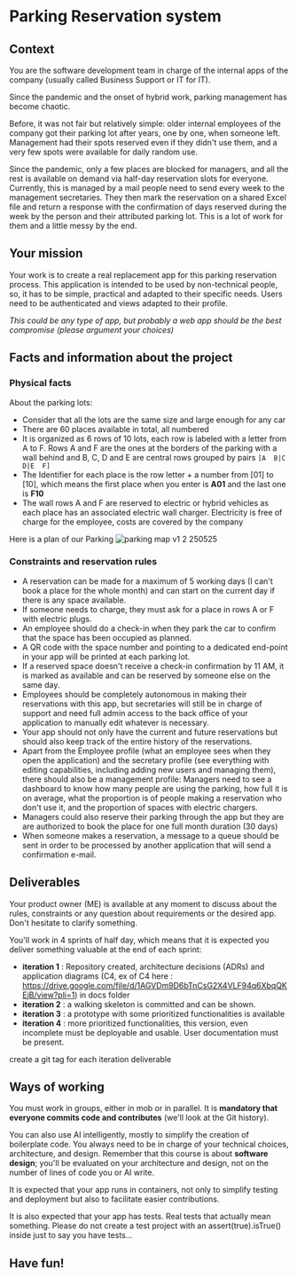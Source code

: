 # Parking Reservation system

## Context

You are the software development team in charge of the internal apps of the company (usually called Business Support or IT for IT).

Since the pandemic and the onset of hybrid work, parking management has become chaotic.

Before, it was not fair but relatively simple: older internal employees of the company got their parking lot after years, one by one, when someone left. Management had their spots reserved even if they didn't use them, and a very few spots were available for daily random use.

Since the pandemic, only a few places are blocked for managers, and all the rest is available on demand via half-day reservation slots for everyone. Currently, this is managed by a mail people need to send every week to the management secretaries. They then mark the reservation on a shared Excel file and return a response with the confirmation of days reserved during the week by the person and their attributed parking lot. This is a lot of work for them and a little messy by the end.

## Your mission

Your work is to create a real replacement app for this parking reservation process.
This application is intended to be used by non-technical people, so, it has to be simple, practical and adapted to their specific needs. Users need to be authenticated and views adapted to their profile.

_This could be any type of app, but probably a web app should be the best compromise (please argument your choices)_

## Facts and information about the project

### Physical facts

About the parking lots:

- Consider that all the lots are the same size and large enough for any car
- There are 60 places available in total, all numbered
- It is organized as 6 rows of 10 lots, each row is labeled with a letter from A to F. Rows A and F are the ones at the borders of the parking with a wall behind and B, C, D and E are central rows grouped by pairs `[A  B|C  D|E  F]`
- The Identifier for each place is the row letter + a number from [01] to [10], which means the first place when you enter is **A01** and the last one is **F10**
- The wall rows A and F are reserved to electric or hybrid vehicles as each place has an associated electric wall charger. Electricity is free of charge for the employee, costs are covered by the company

Here is a plan of our Parking
![parking map v1 2 250525](https://gist.github.com/user-attachments/assets/b0638140-b4bd-4878-ba11-02a791a7c034)

### Constraints and reservation rules

- A reservation can be made for a maximum of 5 working days (I can't book a place for the whole month) and can start on the current day if there is any space available.
- If someone needs to charge, they must ask for a place in rows A or F with electric plugs.
- An employee should do a check-in when they park the car to confirm that the space has been occupied as planned.
- A QR code with the space number and pointing to a dedicated end-point in your app will be printed at each parking lot.
- If a reserved space doesn't receive a check-in confirmation by 11 AM, it is marked as available and can be reserved by someone else on the same day.
- Employees should be completely autonomous in making their reservations with this app, but secretaries will still be in charge of support and need full admin access to the back office of your application to manually edit whatever is necessary.
- Your app should not only have the current and future reservations but should also keep track of the entire history of the reservations.
- Apart from the Employee profile (what an employee sees when they open the application) and the secretary profile (see everything with editing capabilities, including adding new users and managing them), there should also be a management profile: Managers need to see a dashboard to know how many people are using the parking, how full it is on average, what the proportion is of people making a reservation who don't use it, and the proportion of spaces with electric chargers.
- Managers could also reserve their parking through the app but they are are authorized to book the place for one full month duration (30 days)
- When someone makes a reservation, a message to a queue should be sent in order to be processed by another application that will send a confirmation e-mail.

## Deliverables

Your product owner (ME) is available at any moment to discuss about the rules, constraints or any question about requirements or the desired app. Don't hesitate to clarify something.

You'll work in 4 sprints of half day, which means that it is expected you deliver something valuable at the end of each sprint:

- **iteration 1** : Repository created, architecture decisions (ADRs) and application diagrams (C4, ex of C4 here : https://drive.google.com/file/d/1AGVDm9D6bTnCsG2X4VLF94q6XbqQKEjB/view?pli=1) in docs folder
- **iteration 2** : a walking skeleton is committed and can be shown.
- **iteration 3** : a prototype with some prioritized functionalities is available
- **iteration 4** : more prioritized functionalities, this version, even incomplete must be deployable and usable. User documentation must be present.

create a git tag for each iteration deliverable

## Ways of working

You must work in groups, either in mob or in parallel. It is **mandatory that everyone commits code and contributes** (we'll look at the Git history).

You can also use AI intelligently, mostly to simplify the creation of boilerplate code. You always need to be in charge of your technical choices, architecture, and design. Remember that this course is about **software design**; you'll be evaluated on your architecture and design, not on the number of lines of code you or AI write.

It is expected that your app runs in containers, not only to simplify testing and deployment but also to facilitate easier contributions.

It is also expected that your app has tests. Real tests that actually mean something. Please do not create a test project with an assert(true).isTrue() inside just to say you have tests...

## Have fun!
